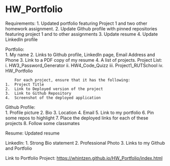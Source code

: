# HW_Portfolio

  Requirements:
    1.	Updated portfolio featuring Project 1 and two other homework assignment.
    2.	Update Github profile with pinned repositories featuring project 1 and to other assignments
    3.	Update resume
    4.	Update LinkedIn profile

  Portfolio:  
    1.	My name
    2.	Links to Github profile, LinkedIn page, Email Address and Phone
    3.	Link to a PDF copy of my resume
    4.	A list of projects.
          Project List:
           i.	HW3_Password_Generator
           ii.	HW4_Code_Quizz
           iii.	Project1_RUTSchool
           iv.	HW_Portfolio 
 
        For each project, ensure that it has the following:
    1.	Project Title
    2.	Link to Deployed version of the project
    3.	Link to Github Repository
    4.	Screenshot of the deployed application

  Github Profile:  
    1.	Profile picture
    2.	Bio
    3.	Location
    4.	Email
    5.	Link to my portfolio 
    6.	Pin some repos to highlight
    7.	Place the deployed links for each of these projects
    8.	Follow some classmates

  Resume:  Updated resume

  LinkedIn: 
    1.	Strong Bio statement
    2.	Professional Photo
    3.	Links to my Github and Portfolio 

Link to Portfolio Project: https://whintzen.github.io/HW_Portfolio/index.html